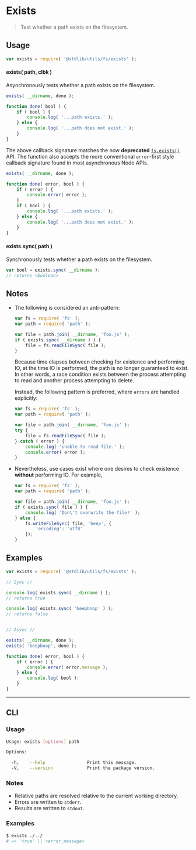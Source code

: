 Exists
===

> Test whether a path exists on the filesystem.


<!-- <usage> -->

## Usage

``` javascript
var exists = require( '@stdlib/utils/fs/exists' );
```

#### exists( path, clbk )

Asynchronously tests whether a path exists on the filesystem.

``` javascript
exists( __dirname, done );

function done( bool ) {
    if ( bool ) {
        console.log( '...path exists.' );
    } else {
        console.log( '...path does not exist.' );
    }
}
```

The above callback signature matches the now __deprecated__ [`fs.exists()`][node-fs-exists] API. The function also accepts the more conventional `error`-first style callback signature found in most asynchronous Node APIs.

``` javascript
exists( __dirname, done );

function done( error, bool ) {
    if ( error ) {
        console.error( error );
    }
    if ( bool ) {
        console.log( '...path exists.' );
    } else {
        console.log( '...path does not exist.' );
    }
}
```


#### exists.sync( path )

Synchronously tests whether a path exists on the filesystem.

``` javascript
var bool = exists.sync( __dirname );
// returns <boolean>
```

<!-- </usage> -->


<!-- <notes> -->

## Notes

*   The following is considered an anti-pattern:

    ``` javascript
    var fs = require( 'fs' );
    var path = require( 'path' );

    var file = path.join( __dirname, 'foo.js' );
    if ( exists.sync( __dirname ) ) {
        file = fs.readFileSync( file );
    }
    ```

    Because time elapses between checking for existence and performing IO, at the time IO is performed, the path is no longer guaranteed to exist. In other words, a race condition exists between the process attempting to read and another process attempting to delete.

    Instead, the following pattern is preferred, where `errors` are handled explicitly:

    ``` javascript
    var fs = require( 'fs' );
    var path = require( 'path' );

    var file = path.join( __dirname, 'foo.js' );
    try {
        file = fs.readFileSync( file );
    } catch ( error ) {
        console.log( 'unable to read file.' );
        console.error( error );
    }
    ```

*   Nevertheless, use cases exist where one desires to check existence __without__ performing IO. For example,

    ``` javascript
    var fs = require( 'fs' );
    var path = require( 'path' );

    var file = path.join( __dirname, 'foo.js' );
    if ( exists.sync( file ) ) {
        console.log( 'Don\'t overwrite the file!' );
    } else {
        fs.writeFileSync( file, 'beep', {
            'encoding': 'utf8'
        });
    }
    ```

<!-- </notes> -->


<!-- <examples> -->

## Examples

``` javascript
var exists = require( '@stdlib/utils/fs/exists' );

// Sync //

console.log( exists.sync( __dirname ) );
// returns true

console.log( exists.sync( 'beepboop' ) );
// returns false


// Async //

exists( __dirname, done );
exists( 'beepboop', done );

function done( error, bool ) {
    if ( error ) {
        console.error( error.message );
    } else {
        console.log( bool );
    }
}
```

<!-- </examples> -->


<!-- <cli> -->

---

## CLI

<!-- <usage> -->

### Usage

``` bash
Usage: exists [options] path

Options:

  -h,    --help                Print this message.
  -V,    --version             Print the package version.
```

<!-- </usage> -->


<!-- <notes> -->

### Notes

* Relative paths are resolved relative to the current working directory.
* Errors are written to `stderr`.
* Results are written to `stdout`.

<!-- </notes> -->


<!-- <examples> -->

### Examples

``` bash
$ exists ./../
# => 'true' || <error_message>
```

<!-- </examples> -->

<!-- </cli> -->


<!-- <links> -->

[node-fs-exists]: https://nodejs.org/api/fs.html#fs_fs_exists_path_callback

<!-- </links> -->
